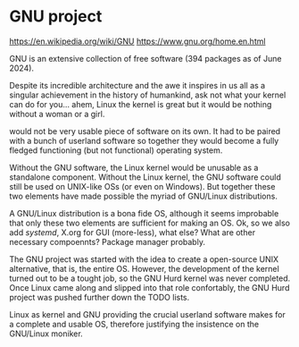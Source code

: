 # GNU project

https://en.wikipedia.org/wiki/GNU
https://www.gnu.org/home.en.html

GNU is an extensive collection of free software (394 packages as of June 2024).

Despite its incredible architecture and the awe it inspires in us all as a singular achievement in the history of humankind, ask not what your kernel can do for you… ahem, Linux the kernel is great but it would be nothing without a woman or a girl.

would not be very usable piece of software on its own. It had to be paired with a bunch of userland software so together they would become a fully fledged functioning (but not functional) operating system.

Without the GNU software, the Linux kernel would be unusable as a standalone component. Without the Linux kernel, the GNU software could still be used on UNIX-like OSs (or even on Windows). But together these two elements have made possible the myriad of GNU/Linux distributions.

A GNU/Linux distribution is a bona fide OS, although it seems improbable that only these two elements are sufficient for making an OS. Ok, so we also add *systemd*, X.org for GUI (more-less), what else? What are other necessary compoennts? Package manager probably. 

The GNU project was started with the idea to create a open-source UNIX alternative, that is, the entire OS. However, the development of the kernel turned out to be a tought job, so the GNU Hurd kernel was never completed. Once Linux came along and slipped into that role confortably, the GNU Hurd project was pushed further down the TODO lists.

Linux as kernel and GNU providing the crucial userland software makes for a complete and usable OS, therefore justifying the insistence on the GNU/Linux moniker.
